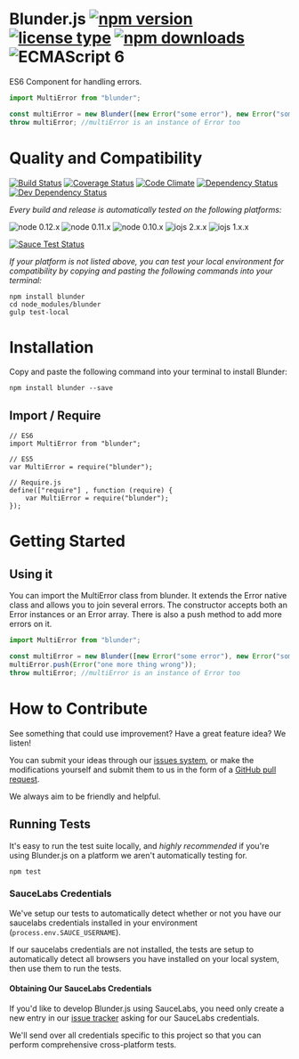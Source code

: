 # Blunder.js [![npm version](https://img.shields.io/npm/v/blunder.svg)](https://www.npmjs.com/package/blunder) [![license type](https://img.shields.io/npm/l/blunder.svg)](https://github.com/FreeAllMedia/blunder.git/blob/master/LICENSE) [![npm downloads](https://img.shields.io/npm/dm/blunder.svg)](https://www.npmjs.com/package/blunder) ![ECMAScript 6](https://img.shields.io/badge/ECMAScript-6-red.svg)

ES6 Component for handling errors.

```javascript
import MultiError from "blunder";

const multiError = new Blunder([new Error("some error"), new Error("some other")]); //you can use an array or just one
throw multiError; //multiError is an instance of Error too
```

# Quality and Compatibility

[![Build Status](https://travis-ci.org/FreeAllMedia/blunder.png?branch=master)](https://travis-ci.org/FreeAllMedia/blunder) [![Coverage Status](https://coveralls.io/repos/FreeAllMedia/blunder/badge.svg)](https://coveralls.io/r/FreeAllMedia/blunder) [![Code Climate](https://codeclimate.com/github/FreeAllMedia/blunder/badges/gpa.svg)](https://codeclimate.com/github/FreeAllMedia/blunder) [![Dependency Status](https://david-dm.org/FreeAllMedia/blunder.png?theme=shields.io)](https://david-dm.org/FreeAllMedia/blunder?theme=shields.io) [![Dev Dependency Status](https://david-dm.org/FreeAllMedia/blunder/dev-status.svg)](https://david-dm.org/FreeAllMedia/blunder?theme=shields.io#info=devDependencies)

*Every build and release is automatically tested on the following platforms:*

![node 0.12.x](https://img.shields.io/badge/node-0.12.x-brightgreen.svg) ![node 0.11.x](https://img.shields.io/badge/node-0.11.x-brightgreen.svg) ![node 0.10.x](https://img.shields.io/badge/node-0.10.x-brightgreen.svg)
![iojs 2.x.x](https://img.shields.io/badge/iojs-2.x.x-brightgreen.svg) ![iojs 1.x.x](https://img.shields.io/badge/iojs-1.x.x-brightgreen.svg)


[![Sauce Test Status](https://saucelabs.com/browser-matrix/blunder.svg)](https://saucelabs.com/u/blunder)


*If your platform is not listed above, you can test your local environment for compatibility by copying and pasting the following commands into your terminal:*

```
npm install blunder
cd node_modules/blunder
gulp test-local
```

# Installation

Copy and paste the following command into your terminal to install Blunder:

```
npm install blunder --save
```

## Import / Require

```
// ES6
import MultiError from "blunder";
```

```
// ES5
var MultiError = require("blunder");
```

```
// Require.js
define(["require"] , function (require) {
    var MultiError = require("blunder");
});
```

# Getting Started

## Using it
You can import the MultiError class from blunder.
It extends the Error native class and allows you to join several errors.
The constructor accepts both an Error instances or an Error array.
There is also a push method to add more errors on it.

```javascript
import MultiError from "blunder";

const multiError = new Blunder([new Error("some error"), new Error("some other")]); //you can use an array or just one
multiError.push(Error("one more thing wrong"));
throw multiError; //multiError is an instance of Error too
```

# How to Contribute

See something that could use improvement? Have a great feature idea? We listen!

You can submit your ideas through our [issues system](https://github.com/FreeAllMedia/blunder/issues), or make the modifications yourself and submit them to us in the form of a [GitHub pull request](https://help.github.com/articles/using-pull-requests/).

We always aim to be friendly and helpful.

## Running Tests

It's easy to run the test suite locally, and *highly recommended* if you're using Blunder.js on a platform we aren't automatically testing for.

```
npm test
```


### SauceLabs Credentials

We've setup our tests to automatically detect whether or not you have our saucelabs credentials installed in your environment (`process.env.SAUCE_USERNAME`).

If our saucelabs credentials are not installed, the tests are setup to automatically detect all browsers you have installed on your local system, then use them to run the tests.

#### Obtaining Our SauceLabs Credentials

If you'd like to develop Blunder.js using SauceLabs, you need only create a new entry in our [issue tracker](https://github.com/FreeAllMedia/blunder/issues) asking for our SauceLabs credentials.

We'll send over all credentials specific to this project so that you can perform comprehensive cross-platform tests.


